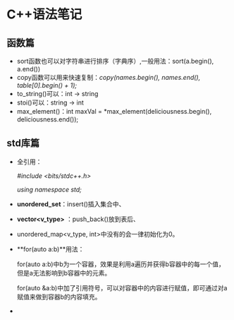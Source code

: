 # C++语法笔记

## 函数篇

- sort函数也可以对字符串进行排序（字典序）,一般用法：sort(a.begin(), a.end())
- copy函数可以用来快速复制：*copy(names.begin(), names.end(), table[0].begin() + 1);*
- to_string()可以：int -> string
- stoi()可以：string -> int
- max_element()：int maxVal = *max_element(deliciousness.begin(), deliciousness.end());





## std库篇

- 全引用：

  *\#include <bits/stdc++.h>*

  *using namespace std;*

- **unordered_set**：insert()插入集合中、

- **vector<v_type>** ：push_back()放到表后、

- unordered_map<v_type, int>中没有的会一律初始化为0。

- **for(auto a:b)**用法：

  for(auto a:b)中b为一个容器，效果是利用a遍历并获得b容器中的每一个值，但是a无法影响到b容器中的元素。

  for(auto &a:b)中加了引用符号，可以对容器中的内容进行赋值，即可通过对a赋值来做到容器b的内容填充。

- 



